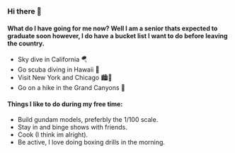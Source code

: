 ### Hi there 👋



#### What do I have going for me now? Well I am a senior thats expected to graduate soon however, I do have a bucket list I want to do before leaving the country.

* Sky dive in California 🪂
* Go scuba diving in Hawaii 🤿
* Visit New York and Chicago 🏙️🌆
* Go on a hike in the Grand Canyons 🥾

#### Things I like to do during my free time:

* Build gundam models, preferbly the 1/100 scale.
* Stay in and binge shows with friends.
* Cook (I think im alright).
* Be active, I love doing boxing drills in the morning.

